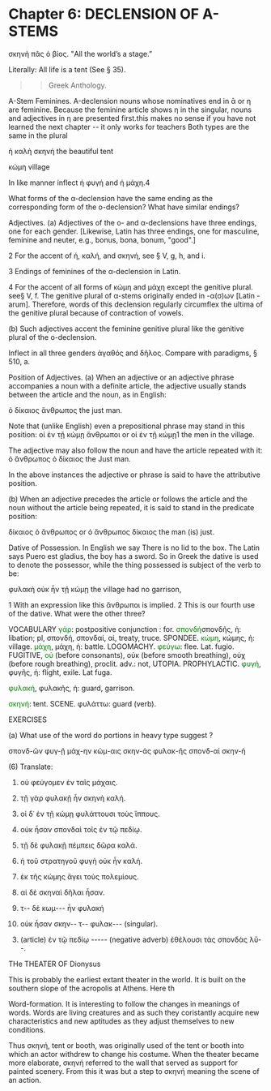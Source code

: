 # Chapter 6: DECLENSION OF Α-STEMS



<quote>
σκηνὴ πᾶς ὁ βίος.
</quote>
<quote>
"All the world’s a stage.”

Literally: All life is a tent (See § 35).
</quote>
>> Greek Anthology.




<div type="textpart" subtype="para" n="29">
Α-Stem Feminines. Α-declension nouns whose
nominatives end in ᾱ or η are feminine. Because the
feminine article shows η in the singular, nouns and adjectives in η are presented first.<note n="GRC">this makes no sense if you have not learned the next chapter -- it only works for teachers</note> Both types are the same
in the plural

ἡ καλὴ σκηνή the beautiful tent


κώμη village


In like manner inflect ἡ φυγή and ἡ μάχη.4

What forms of the α-declension have the same ending as the corresponding form of the ο-declension? What have similar endings?

<div type="textpart" subtype="para" n="30">
Adjectives.
(a) Adjectives of the ο- and α-declensions have three endings, one for each gender. [Likewise,
Latin has three endings, one for masculine, feminine and neuter, e.g., bonus, bona, bonum, "good".]


2 For the accent of ἡ, καλή, and σκηνή, see § V, g, h, and i.

3 Endings of feminines of the α-declension in Latin.

4 For the accent of all forms of κώμη and μάχη except the genitive plural.
see§ V, f. The genitive plural of α-stems originally ended in -α(σ)ων [Latin
-arum]. Therefore, words of this declension regularly circumflex the ultima
of the genitive plural because of contraction of vowels.



<pb n="16"/>

(b) Such adjectives accent the feminine genitive plural
like the genitive plural of the o-declension.

Inflect in all three genders ἀγαθός and δῆλος. Compare with paradigms, § 510, a.

<div type="textpart" subtype="para" n="31">
Position of Adjectives.
(a) When an adjective or
an adjective phrase accompanies a noun with a definite
article, the adjective usually stands between the article
and the noun, as in English:

ὁ δίκαιος ἄνθρωπος the just man.

Note that (unlike English) even a prepositional phrase
may stand in this position:
οἱ ἐν τῇ κώμῃ ἄνθρωποι or οἱ ἐν τῇ κώμῃ1 the men in the village.

The adjective may also follow the noun and have the article repeated with it:
ὁ ἄνθρωπος ὁ δίκαιος the Just man.

In the above instances the adjective or phrase is said to
have the attributive position.

(b) When an adjective precedes the article or follows
the article and the noun without the article being repeated, it is said to stand in the predicate position:

δίκαιος ὁ ἄνθρωπος or ὁ ἄνθρωπος δίκαιος the man (is) just. 

<div type="textpart" subtype="para" n="32">
Dative of Possession. In English we say There is no lid to the box. The Latin says <foreign xml:lang="lat">Puero est gladius</foreign>, <gloss>the boy has a sword</gloss>. So in Greek the dative is used to denote
the possessor, while the thing possessed is subject of the
verb to be:

φυλακὴ οὐκ ἦν τῇ κώμῃ
the village had no garrison,



1 With an expression like this ἄνθρωποι is implied.
2 This is our fourth use of the dative. What were the other three?



<pb n="17"/>


<div type="textpart" subtype="para" n="33">
VOCABULARY
<span style="color:green">γάρ</span>: postpositive conjunction : for.
<span style="color:green">σπονδή</span>σπονδῆς, ἡ: libation; pl, σπονδή, σπονδαί, αἱ, treaty, truce. SPONDEE.
<span style="color:green">κώμη</span>, κώμης, ἡ: village.
<span style="color:green">μάχη</span>, μάχη, ἡ: battle. LOGOMACHY.
<span style="color:green">φεύγω</span>: flee. Lat. fugio. FUGITIVE,
<span style="color:green">οὐ</span> (before consonants), οὐκ (before smooth breathing), οὐχ (before rough breathing), proclit. adv.: not, UTOPIA. PROPHYLACTIC.
<span style="color:green">φυγή</span>, φυγῆς, ἡ: flight, exile. Lat fuga.

<span style="color:green">φυλακή</span>, φυλακῆς, ἡ: guard, garrison.


<span style="color:green">σκηνή</span>: tent. SCENE.
<rs type="lemma" n="φυλάσσω">φυλάττω</rs>: guard (verb).

<div type="textpart" subtype="para" n="34">
EXERCISES

(a) What use of the word do portions in heavy type suggest ?

σπονδ-ῶν
φυγ-ῇ
μάχ-ην
κώμ-αις
σκην-άς
φυλακ-ῆς
σπονδ-αί
σκην-ή

(6) Translate:

1. οὐ φεύγομεν ἐν ταῖς μάχαις.
2. τῇ γὰρ φυλακῇ ἦν σκηνὴ καλή.
3. οἱ δ᾽ ἐν τῇ κώμῃ φυλάττουσι τοὺς ἵππους.
4. οὐκ ἦσαν σπονδαὶ τοῖς ἐν τῷ πεδίῳ.
5. τῇ δὲ φυλακῇ πέμπεις δῶρα καλά.
6. ἡ τοῦ στρατηγοῦ φυγὴ οὐκ ἦν καλή.
7. ἐκ τῆς κώμης ἄγει τοὺς πολεμίους.
8. αἱ δὲ σκηναὶ δῆλαι ἧσαν.

1. τ-- δὲ κωμ--- ἦν φυλακή
2. οὐκ ἦσαν σκην-- τ-- φυλακ--- (singular).

<pb n="18"/>




3. (article) ἐν τῷ πεδίῳ ----- (negative adverb) ἐθέλουσι τὰς σπονδὰς λῡ--.

THe THEATER OF Dionysus

This is probably the earliest extant theater in the world. It is built on the
southern slope of the acropolis at Athens. Here th

<div type="textpart" subtype="para" n="35">
Word-formation. It is interesting to follow the
changes in meanings of words. Words are living creatures and as such they coristantly acquire new characteristics and new aptitudes as they adjust themselves to new conditions.

Thus σκηνή, tent or booth, was originally used of the tent or
booth into which an actor withdrew to change his costume.
When the theater became more elaborate, σκηνή referred to the
wall that served as support for painted scenery. From this it
was but a step to σκηνή meaning the scene of an action.

<pb n="19"/>




